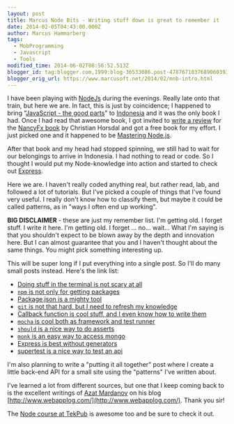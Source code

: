 ```yaml
---
layout: post
title: Marcus Node Bits - Writing stuff down is great to remember it
date: 2014-02-05T04:43:00.000Z
author: Marcus Hammarberg
tags:
  - MobProgramming
  - Javascript
  - Tools
modified_time: 2014-06-02T08:56:52.513Z
blogger_id: tag:blogger.com,1999:blog-36533086.post-4787671037689060393
blogger_orig_url: https://www.marcusoft.net/2014/02/mnb-intro.html
---
```


I have been playing with [NodeJs](http://nodejs.org/) during the evenings. Really late onto that train, but here we are. In fact, this is just by coincidence; I happened to bring "[JavaScript - the good parts](http://www.amazon.com/JavaScript-Good-Parts-Douglas-Crockford/dp/0596517742)" to [Indonesia](https://www.marcusoft.net/2013/06/moving-to-indonesia.html) and it was the only book I had. Once I had read that awesome book, I got invited to [write a review](https://www.marcusoft.net/2013/12/nancy-fx-now-you-can-read-her-too.html) for the [NancyFx book](http://www.packtpub.com/nancy-web-development/book) by Christian Horsdal and got a free book for my effort. I just picked one and it happened to be [Mastering Node.js](http://www.packtpub.com/mastering-nodejs/book).

After that book and my head had stopped spinning, we still had to wait for our belongings to arrive in Indonesia. I had nothing to read or code. So I thought I would put my Node-knowledge into action and started to check out [Express](http://expressjs.com/).

Here we are. I haven't really coded anything real, but rather read, lab, and followed a lot of tutorials. But I've picked a couple of things that I've found very useful. I really don't know how to classify them, but maybe it could be called patterns, as in "ways I often end up working".

**BIG DISCLAIMER** - these are just my remember list. I'm getting old. I forget stuff. I write it here. I'm getting old. I forget ... no... wait... What I'm saying is that you shouldn't expect to be blown away by the depth and innovation here. But I can almost guarantee that you and I haven't thought about the same things. You might pick something interesting up.

This will be super long if I put everything into a single post. So I'll do many small posts instead. Here's the link list:

- [Doing stuff in the terminal is not scary at all](https://www.marcusoft.net/2014/02/mnb-terminal.html)
- [`npm` is not only for getting packages](https://www.marcusoft.net/2014/02/mnb-npm.html)
- [Package.json is a mighty tool](https://www.marcusoft.net/2014/02/mnb-packagejson.html)
- [`git` is not that hard, but I need to refresh my knowledge](https://www.marcusoft.net/2014/02/mnb-git.html)
- [Callback function is cool stuff, and I even know how to write them](https://www.marcusoft.net/2014/02/mnb-callbacks.html)
- [`mocha` is cool both as framework and test runner](https://www.marcusoft.net/2014/02/mnb-mocha.html)
- [`should` is a nice way to do asserts](https://www.marcusoft.net/2014/02/mnb-should.html)
- [`monk` is an easy way to access mongo](https://www.marcusoft.net/2014/02/mnb-monk.html)
- [Express is best without generators](https://www.marcusoft.net/2014/02/mnb-express.html)
- [supertest is a nice way to test an api](https://www.marcusoft.net/2014/02/mnb-supertest.html)

I'm also planning to write a "putting it all together" post where I create a little back-end API for a small site using the "patterns" I've written about.

I've learned a lot from different sources, but one that I keep coming back to is the excellent writings of [Azat Mardanov](https://twitter.com/azat_co) on his blog [http://www.webapplog.com/](http://www.webapplog.com/). Thank you sir!

The [Node course at TekPub](http://tekpub.com/products/node) is awesome too and be sure to check it out.
